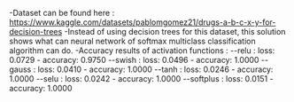 
-Dataset can be found here : https://www.kaggle.com/datasets/pablomgomez21/drugs-a-b-c-x-y-for-decision-trees
-Instead of using decision trees for this dataset, this solution shows what can neural network of softmax multiclass classification algorithm can do. 
-Accuracy results of activation functions : 
--relu : loss: 0.0729 - accuracy: 0.9750
--swish : loss: 0.0496 - accuracy: 1.0000
--gauss : loss: 0.0410 - accuracy: 1.0000
--tanh : loss: 0.0246 - accuracy: 1.0000
--selu : loss: 0.0242 - accuracy: 1.0000
--softplus : loss: 0.0151 - accuracy: 1.0000


